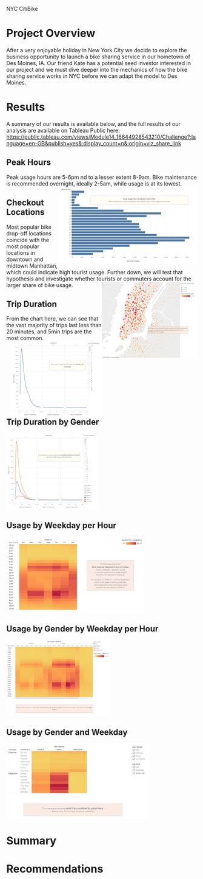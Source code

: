 NYC CitiBike

# Project Overview

After a very enjoyable holiday in New York City we decide to explore the business opportunity to launch a bike sharing service in our hometown of Des Moines, IA. Our friend Kate has a potential seed investor interested in our project and we must dive deeper into the mechanics of how the bike sharing service works in NYC before we can adapt the model to Des Moines.


# Results

A summary of our results is available below, and the full results of our analysis are available on Tableau Public here:
https://public.tableau.com/views/Module14_16644928543210/Challenge?:language=en-GB&publish=yes&:display_count=n&:origin=viz_share_link

## Peak Hours
Peak usage hours are 5-6pm nd to a lesser extent 8-9am. Bike maintenance is recommended overnight, ideally 2-5am, while usage is at its lowest.
<img align='right' src='Resources/Peak_Hours.png' height='200'>

## Checkout Locations
Most popular bike drop-off locations coincide with the most popular locations in downtown and midtown Manhattan, which could indicate high tourist usage. Further down, we will test that hypothesis and investigate whether tourists or commuters account for the larger share of bike usage.
<img align='right' src='Resources/Checkout_Locations.png' height='200'>

## Trip Duration
From the chart here, we can see that the vast majority of trips last less than 20 minutes, and 5min trips are the most common.
<img align='right' src='Resources/Trip_Duration.png' height='200'>

## Trip Duration by Gender

<img align='center' src='Resources/Duration_by_Gender.png' height='200'>


## Usage by Weekday per Hour

<img align='center' src='Resources/Weekday_per_Hour.png' height='200'>


## Usage by Gender by Weekday per Hour

<img align='center' src='Resources/Gender_by_Weekday_per_Hour.png' height='200'>


## Usage by Gender and Weekday

<img align='center' src='Resources/Trips_by_Gender_and_Weekday.png' height='200'>






# Summary



# Recommendations



